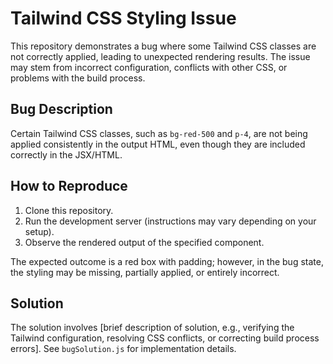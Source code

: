 # Tailwind CSS Styling Issue

This repository demonstrates a bug where some Tailwind CSS classes are not correctly applied, leading to unexpected rendering results.  The issue may stem from incorrect configuration, conflicts with other CSS, or problems with the build process.

## Bug Description

Certain Tailwind CSS classes, such as `bg-red-500` and `p-4`, are not being applied consistently in the output HTML, even though they are included correctly in the JSX/HTML.

## How to Reproduce

1. Clone this repository.
2. Run the development server (instructions may vary depending on your setup).
3. Observe the rendered output of the specified component.

The expected outcome is a red box with padding; however, in the bug state, the styling may be missing, partially applied, or entirely incorrect.

## Solution

The solution involves [brief description of solution, e.g.,  verifying the Tailwind configuration, resolving CSS conflicts, or correcting build process errors].  See `bugSolution.js` for implementation details.